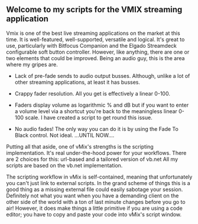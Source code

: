 ## **Welcome to my scripts for the VMIX streaming application**

Vmix is one of the best live streaming applications on the market at this time. It is well-featured, well-supported, versatile and logical. It's great to use, particularly with Bitfocus Companion and the Elgado Streamdeck configurable soft button controller. However, like anything, there are one or two elements that could be improved. Being an audio guy, this is the area where my gripes are.

* Lack of pre-fade sends to audio output busses. Although, unlike a lot of other streaming applications, at least it has busses.

* Crappy fader resolution. All you get is effectively a linear 0-100.

* Faders display volume as logarithmic % and dB but if you want to enter a volume level via a shortcut you're back to the meaningless linear 0-100 scale. I have created a script to get round this issue.

* No audio fades! The only way you can do it is by using the Fade To Black control. Not ideal. ...UNTIL NOW....

Putting all that aside, one of vMix's strengths is the scripting implementation. It's real under-the-hood power for your workflows. There are 2 choices for this: url-based and a tailored version of vb.net
All my scripts are based on the vb.net implementation.

The scripting workflow in vMix is self-contained, meaning that unfortunately you can't just link to external scripts. In the grand scheme of things this is a good thing as a missing external file could easily sabotage your session. Definitely not what you want when you have a demanding client on the other side of the world with a ton of last minute changes before you go to air! However, it does make things a little primitive if you are using a code editor; you have to copy and paste your code into vMix's script window.
